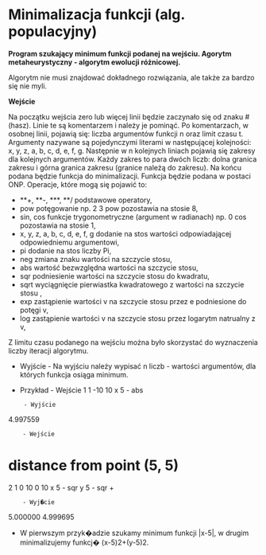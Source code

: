 # Minimalizacja funkcji (alg. populacyjny)

**Program szukający minimum funkcji podanej na wejściu. Agorytm metaheurystyczny - algorytm ewolucji różnicowej.**

Algorytm nie musi znajdować dokładnego rozwiązania, ale także za bardzo się nie myli.


**Wejście**

Na początku wejścia zero lub więcej linii będzie zaczynało się od znaku # (hasz). Linie te są komentarzem i należy je pominąć. 
Po komentarzach, w osobnej linii, pojawią się: liczba argumentów funkcji n oraz limit czasu t. Argumenty nazywane są pojedynczymi literami w następującej kolejności: x, y, z, a, b, c, d, e, f, g.
Następnie w n kolejnych liniach pojawią się zakresy dla kolejnych argumentów. Każdy zakres to para dwóch liczb: dolna granica zakresu i górna granica zakresu (granice należą do zakresu). 
Na końcu podana będzie funkcja do minimalizacji. Funkcja będzie podana w postaci ONP. Operacje, które mogą się pojawić to:
* **+, **-, **\*, **/ podstawowe operatory,
* pow potęgowanie np. 2 3 pow pozostawia na stosie 8,
* sin, cos funkcje trygonometryczne (argument w radianach) np. 0 cos pozostawia na stosie 1,
* x, y, z, a, b, c, d, e, f, g dodanie na stos wartości odpowiadającej odpowiedniemu argumentowi,
* pi dodanie na stos liczby Pi,
* neg  zmiana znaku wartości na szczycie stosu,
* abs wartość bezwzględna wartości na szczycie stosu,
* sqr podniesienie wartości na szczycie stosu do kwadratu,
* sqrt wyciągnięcie pierwiastka kwadratowego z wartości na szczycie stosu ,
* exp zastąpienie wartości v na szczycie stosu przez e podniesione do potęgi v,
* log zastąpienie wartości v na szczycie stosu przez logarytm natrualny z v,

Z limitu czasu podanego na wejściu można było skorzystać do wyznaczenia liczby iteracji algorytmu.
- Wyjście
        - Na wyjściu należy wypisać n liczb - wartości argumentów, dla których funkcja osiąga minimum.
    
 - Przykład
        - Wejście
1 1
-10 10
x 5 - abs

        - Wyjście
4.997559

        - Wejście
# distance from point (5, 5)
2 1
0 10
0 10
x 5 - sqr y 5 - sqr +

        - Wyj�cie
5.000000 4.999695

- W pierwszym przyk�adzie szukamy minimum funkcji |x-5|, w drugim minimalizujemy funkcj� (x-5)2+(y-5)2.
